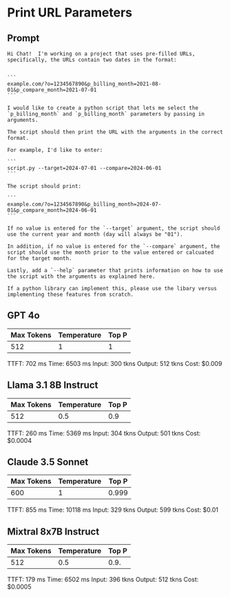 # Print URL Parameters

## Prompt
    Hi Chat!  I'm working on a project that uses pre-filled URLs, specifically, the URLs contain two dates in the format:


    ```
    example.com/?o=1234567890&p_billing_month=2021-08-01&p_compare_month=2021-07-01
    ```

    I would like to create a python script that lets me select the `p_billing_month` and `p_billing_month` parameters by passing in arguments. 

    The script should then print the URL with the arguments in the correct format.

    For example, I'd like to enter:

    ```
    script.py --target=2024-07-01 --compare=2024-06-01
    ```

    The script should print:

    ```
    example.com/?o=1234567890&p_billing_month=2024-07-01&p_compare_month=2024-06-01
    ```

    If no value is entered for the `--target` argument, the script should use the current year and month (day will always be "01").

    In addition, if no value is entered for the `--compare` argument, the script should use the month prior to the value entered or calcuated for the target month.

    Lastly, add a `--help` parameter that prints information on how to use the script with the arguments as explained here.

    If a python library can implement this, please use the libary versus implementing these features from scratch.

## GPT 4o

|Max Tokens|Temperature|Top P|
|----------|-----------|-----|
|512       |1          |1    |

TTFT: 702 ms
Time:  6503 ms
Input: 300 tkns
Output: 512 tkns
Cost: $0.009

## Llama 3.1 8B Instruct

|Max Tokens|Temperature|Top P|
|----------|-----------|-----|
|512       |0.5        |0.9  |

TTFT: 260 ms
Time: 5369 ms
Input: 304 tkns
Output: 501 tkns
Cost: $0.0004

## Claude 3.5 Sonnet

|Max Tokens|Temperature|Top P|
|----------|-----------|-----|
|600       |1          |0.999|

TTFT: 855 ms
Time: 10118 ms
Input: 329 tkns
Output: 599 tkns
Cost: $0.01

## Mixtral 8x7B Instruct

|Max Tokens|Temperature|Top P|
|----------|-----------|-----|
|512       |0.5        |0.9. |

TTFT: 179 ms
Time: 6502 ms
Input: 396 tkns
Output: 512 tkns
Cost: $0.0005

